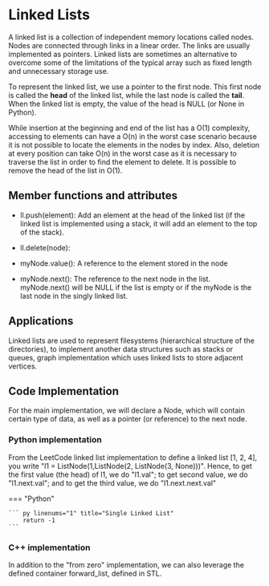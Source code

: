 # Linked Lists
A linked list is a collection of independent memory locations called nodes. Nodes are connected through links in a linear order. The links are usually implemented as pointers. Linked lists are sometimes an alternative to overcome some of the limitations of the typical array such as fixed length and unnecessary storage use. 

To represent the linked list, we use a pointer to the first node. This first node is called the **head** of the linked list, while the last node is called the **tail**. When the linked list is empty, the value of the head is NULL (or None in Python).

While insertion at the beginning and end of the list has a O(1) complexity, accessing to elements can have a O(n) in the worst case scenario because it is not possible to locate the elements in the nodes by index. Also, deletion at every position can take O(n) in the worst case as it is necessary to traverse the list in order to find the element to delete. It is possible to remove the head of the list in O(1).

## Member functions and attributes

* ll.push(element): Add an element at the head of the linked list (if the linked list is implemented using a stack, it will add an element to the top of the stack). 

* ll.delete(node): 

* myNode.value(): A reference to the element stored in the node

* myNode.next(): The reference to the next node in the list. myNode.next() will be NULL if the list is empty or if the myNode is the last node in the singly linked list. 

## Applications
Linked lists are used to represent filesystems (hierarchical structure of the directories), to implement another data structures such as stacks or queues, graph implementation which uses linked lists to store adjacent vertices.

## Code Implementation
For the main implementation, we will declare a Node, which will contain certain type of data, as well as a pointer (or reference) to the next node. 

### Python implementation
From the LeetCode linked list implementation to define a linked list [1, 2, 4], you write "l1 = ListNode(1,ListNode(2, ListNode(3, None)))". Hence, to get the first value (the head) of l1, we do "l1.val"; to get second value, we do "l1.next.val"; and to get the third value, we do "l1.next.next.val"

=== "Python"

    ``` py linenums="1" title="Single Linked List"
        return -1
    ```

### C++ implementation
In addition to the "from zero" implementation, we can also leverage the defined container forward_list, defined in STL. 

[^1]: Cormen, T.H. et al. (2022) Introduction to algorithms. Cambridge, MA: The MIT Press. 
[^2]: Goodrich, M.T., Tamassia, R. and Goldwasser, M.H. (2013) Data Structures and algorithms in Python. Hoboken, NJ: Wiley. 
[^3]: Skiena, S.S. (2020) The Algorithm Design Manual. 3rd edn. Springer. 
[^4]: Introduction to algorithms: Electrical Engineering and computer science MIT OpenCourseWare. Available at: https://ocw.mit.edu/courses/6-006-introduction-to-algorithms-spring-2020/ (Accessed: 29 September 2024). 
[^5]: Data Structures & Algorithms - Linked Lists - Singly Linked Lists. Available at: https://youtu.be/gpvtfbwgUxM?list=PLaBPUIXZ8s4D2onKZ2wj7dUCglYfA5wBd